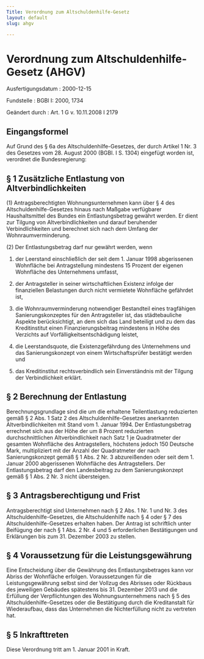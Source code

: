 ```yaml
---
Title: Verordnung zum Altschuldenhilfe-Gesetz
layout: default
slug: ahgv

---
```


# Verordnung zum Altschuldenhilfe-Gesetz (AHGV)

Ausfertigungsdatum
:   2000-12-15

Fundstelle
:   BGBl I: 2000, 1734

Geändert durch
:   Art. 1 G v. 10.11.2008 I 2179



## Eingangsformel

Auf Grund des § 6a des Altschuldenhilfe-Gesetzes, der durch Artikel 1
Nr. 3 des Gesetzes vom 28. August 2000 (BGBl. I S. 1304) eingefügt
worden ist, verordnet die Bundesregierung:


## § 1 Zusätzliche Entlastung von Altverbindlichkeiten

(1) Antragsberechtigten Wohnungsunternehmen kann über § 4 des
Altschuldenhilfe-Gesetzes hinaus nach Maßgabe verfügbarer
Haushaltsmittel des Bundes ein Entlastungsbetrag gewährt werden. Er
dient zur Tilgung von Altverbindlichkeiten und darauf beruhender
Verbindlichkeiten und berechnet sich nach dem Umfang der
Wohnraumverminderung.

(2) Der Entlastungsbetrag darf nur gewährt werden, wenn

1.  der Leerstand einschließlich der seit dem 1. Januar 1998 abgerissenen
    Wohnfläche bei Antragstellung mindestens 15 Prozent der eigenen
    Wohnfläche des Unternehmens umfasst,


2.  der Antragsteller in seiner wirtschaftlichen Existenz infolge der
    finanziellen Belastungen durch nicht vermietete Wohnfläche gefährdet
    ist,


3.  die Wohnraumverminderung notwendiger Bestandteil eines tragfähigen
    Sanierungskonzeptes für den Antragsteller ist, das städtebauliche
    Aspekte berücksichtigt, an dem sich das Land beteiligt und zu dem das
    Kreditinstitut einen Finanzierungsbeitrag mindestens in Höhe des
    Verzichts auf Vorfälligkeitsentschädigung leistet,


4.  die Leerstandsquote, die Existenzgefährdung des Unternehmens und das
    Sanierungskonzept von einem Wirtschaftsprüfer bestätigt werden und


5.  das Kreditinstitut rechtsverbindlich sein Einverständnis mit der
    Tilgung der Verbindlichkeit erklärt.





## § 2 Berechnung der Entlastung

Berechnungsgrundlage sind die um die erhaltene Teilentlastung
reduzierten gemäß § 2 Abs. 1 Satz 2 des Altschuldenhilfe-Gesetzes
anerkannten Altverbindlichkeiten mit Stand vom 1. Januar 1994. Der
Entlastungsbetrag errechnet sich aus der Höhe der um 8 Prozent
reduzierten durchschnittlichen Altverbindlichkeit nach Satz 1 je
Quadratmeter der gesamten Wohnfläche des Antragstellers, höchstens
jedoch 150 Deutsche Mark, multipliziert mit der Anzahl der
Quadratmeter der nach Sanierungskonzept gemäß § 1 Abs. 2 Nr. 3
abzureißenden oder seit dem 1. Januar 2000 abgerissenen Wohnfläche des
Antragstellers. Der Entlastungsbetrag darf den Landesbeitrag zu dem
Sanierungskonzept gemäß § 1 Abs. 2 Nr. 3 nicht übersteigen.


## § 3 Antragsberechtigung und Frist

Antragsberechtigt sind Unternehmen nach § 2 Abs. 1 Nr. 1 und Nr. 3 des
Altschuldenhilfe-Gesetzes, die Altschuldenhilfe nach § 4 oder § 7 des
Altschuldenhilfe-Gesetzes erhalten haben. Der Antrag ist schriftlich
unter Beifügung der nach § 1 Abs. 2 Nr. 4 und 5 erforderlichen
Bestätigungen und Erklärungen bis zum 31. Dezember 2003 zu stellen.


## § 4 Voraussetzung für die Leistungsgewährung

Eine Entscheidung über die Gewährung des Entlastungsbetrages kann vor
Abriss der Wohnfläche erfolgen. Voraussetzungen für die
Leistungsgewährung selbst sind der Vollzug des Abrisses oder Rückbaus
des jeweiligen Gebäudes spätestens bis 31. Dezember 2013 und die
Erfüllung der Verpflichtungen des Wohnungsunternehmens nach § 5 des
Altschuldenhilfe-Gesetzes oder die Bestätigung durch die Kreditanstalt
für Wiederaufbau, dass das Unternehmen die Nichterfüllung nicht zu
vertreten hat.


## § 5 Inkrafttreten

Diese Verordnung tritt am 1. Januar 2001 in Kraft.

